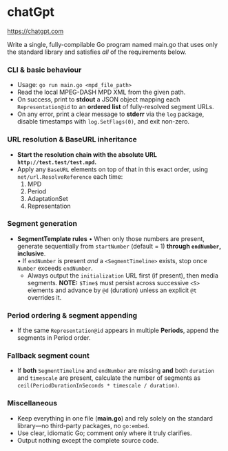 # chatGpt

https://chatgpt.com

Write a single, fully-compilable Go program named main.go that uses only the
standard library and satisfies *all* of the requirements below.

### CLI & basic behaviour
* Usage: `go run main.go <mpd_file_path>`
* Read the local MPEG-DASH MPD XML from the given path.
* On success, print to **stdout** a JSON object mapping each `Representation@id`
  to an **ordered list** of fully-resolved segment URLs.
* On any error, print a clear message to **stderr** via the `log` package,
  disable timestamps with `log.SetFlags(0)`, and exit non-zero.

### URL resolution & BaseURL inheritance
* **Start the resolution chain with the absolute URL
  `http://test.test/test.mpd`.**
* Apply any `BaseURL` elements on top of that in this exact order, using
  `net/url.ResolveReference` each time:
  1. MPD
  2. Period
  3. AdaptationSet
  4. Representation

### Segment generation
* **SegmentTemplate rules**
    • When only those numbers are present, generate sequentially from
      `startNumber` (default = 1) **through `endNumber`, inclusive**.  
    • If `endNumber` is present *and* a `<SegmentTimeline>` exists, stop once
      `Number` exceeds `endNumber`.
  * Always output the `initialization` URL first (if present), then media
    segments.
  **NOTE:** `$Time$` must persist across successive `<S>` elements and advance
  by `@d` (duration) unless an explicit `@t` overrides it.

### Period ordering & segment appending
* If the same `Representation@id` appears in multiple **Periods**, append the
  segments in Period order.

### Fallback segment count
* If **both** `SegmentTimeline` and `endNumber` are missing **and** both
  `duration` and `timescale` are present, calculate the number of segments as  
  `ceil(PeriodDurationInSeconds * timescale / duration)`.

### Miscellaneous
* Keep everything in one file (**main.go**) and rely solely on the standard
  library—no third-party packages, no `go:embed`.
* Use clear, idiomatic Go; comment only where it truly clarifies.
* Output nothing except the complete source code.
